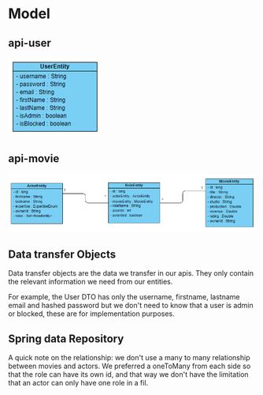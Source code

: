# Model

## api-user
![user](https://github.com/Crulllo/Teaching-HEIGVD-AMT-2019-Project-Two/blob/master/docs/api-user.png)

## api-movie
![movie](https://github.com/Crulllo/Teaching-HEIGVD-AMT-2019-Project-Two/blob/master/docs/api-movie.png)

## Data transfer Objects
Data transfer objects are the data we transfer in our apis. They only contain the relevant information we need from our entities.

For example, the User DTO has only the username, firstname, lastname email and hashed password but we don't need to know that a user is admin or blocked, these are for implementation purposes.

## Spring data Repository
A quick note on the relationship: we don't use a many to many relationship between movies and actors. We preferred a oneToMany from each side so that the role can have its own id, and that way we don't have the limitation that an actor can only have one role in a fil.

